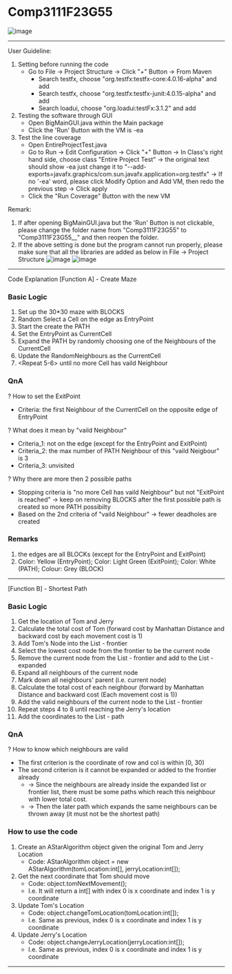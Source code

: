 # Comp3111F23G55

![image](https://github.com/timlaw0919/Comp3111F23G55/assets/144464604/e9ac81d5-6199-448c-ad82-53700afdddf9)

--------------------------------------------------------------------------------------------------------------------------------------------------------------------------
User Guideline:
1. Setting before running the code
   - Go to File -> Project Structure -> Click "+" Button -> From Maven
     - Search testfx, choose "org.testfx:testfx-core:4.0.16-alpha" and add
     - Search testfx, choose "org.testfx:testfx-junit:4.0.15-alpha" and add
     - Search loadui, choose "org.loadui:testFx:3.1.2" and add
2. Testing the software through GUI
   - Open BigMainGUI.java within the Main package
   - Click the 'Run' Button with the VM is -ea
3. Test the line coverage
   - Open EntireProjectTest.java
   - Go to Run -> Edit Configuration -> Click "+" Button -> In Class's right hand side, choose class "Entire Project Test" -> the original text should show -ea just change it to "--add-exports=javafx.graphics/com.sun.javafx.application=org.testfx" -> If no '-ea' word, please click Modify Option and Add VM, then redo the previous step -> Click apply
   - Click the "Run Coverage" Button with the new VM
  
Remark:
1. If after opening BigMainGUI.java but the 'Run' Button is not clickable, please change the folder name from "Comp3111F23G55" to "Comp3111F23G55__" and then reopen the folder.
2. If the above setting is done but the program cannot run properly, please make sure that all the libraries are added as below in File -> Project Structure
![image](https://github.com/timlaw0919/Comp3111F23G55/assets/144464604/eac0352a-5a5b-4b8d-a5c1-db5822550bb1)
![image](https://github.com/timlaw0919/Comp3111F23G55/assets/144464604/9dc54c68-c8d9-4d0e-acfd-599144739db0)

-----------------------------------------------------------------------------------------------------------------------------------------------------------------------
Code Explanation
[Function A] - Create Maze
### Basic Logic
1. Set up the 30*30 maze with BLOCKS
2. Random Select a Cell on the edge as EntryPoint
3. Start the create the PATH
4. Set the EntryPoint as CurrentCell
5. Expand the PATH by randomly choosing one of the Neighbours of the CurrentCell
6. Update the RandomNeighbours as the CurrentCell
7. <Repeat 5-6> until no more Cell has vaild Neighbour

### QnA
? How to set the ExitPoint
- Criteria: the first Neighbour of the CurrentCell on the opposite edge of EntryPoint
  
? What does it mean by "vaild Neighbour"
- Criteria_1: not on the edge (except for the EntryPoint and ExitPoint)
- Criteria_2: the max number of PATH Neighbour of this "vaild Neigbour" is 3
- Criteria_3: unvisited
  
? Why there are more then 2 possible paths
- Stopping criteria is "no more Cell has vaild Neighbour" but not "ExitPoint is reached" -> keep on removing BLOCKS after the first possible path is created so more PATH possibilty
- Based on the 2nd criteria of "vaild Neighbour" -> fewer deadholes are created

### Remarks
1. the edges are all BLOCKs (except for the EntryPoint and ExitPoint)
2. Color: Yellow (EntryPoint); Color: Light Green (ExitPoint); Color: White (PATH); Colour: Grey (BLOCK)

-----------------------------------------------------------------------------------------------------------------------------------------------------------------------

[Function B] - Shortest Path
### Basic Logic
1. Get the location of Tom and Jerry
2. Calculate the total cost of Tom (forward cost by Manhattan Distance and backward cost by each movement cost is 1)
3. Add Tom's Node into the List - frontier
4. Select the lowest cost node from the frontier to be the current node
5. Remove the current node from the List - frontier and add to the List - expanded
6. Expand all neighbours of the current node
7. Mark down all neighbours' parent (i.e. current node)
8. Calculate the total cost of each neighbour (forward by Manhattan Distance and backward cost (Each movement cost is 1))
9. Add the valid neighbours of the current node to the List - frontier
10. Repeat steps 4 to 8 until reaching the Jerry's location
11. Add the coordinates to the List - path

### QnA
? How to know which neighbours are valid
- The first criterion is the coordinate of row and col is within [0, 30)
- The second criterion is it cannot be expanded or added to the frontier already
  - -> Since the neighbours are already inside the expanded list or frontier list, there must be some paths which reach this neighbour with lower total cost.
  - -> Then the later path which expands the same neighbours can be thrown away (it must not be the shortest path)

### How to use the code
1. Create an AStarAlgorithm object given the original Tom and Jerry Location
   - Code: AStarAlgorithm object = new AStarAlgorithm(tomLocation:int[], jerryLocation:int[]);
3. Get the next coordinate that Tom should move
   - Code: object.tomNextMovement();
   - I.e. It will return a int[] with index 0 is x coordinate and index 1 is y coordinate
5. Update Tom's Location
   - Code: object.changeTomLocation(tomLocation:int[]);
   - I.e. Same as previous, index 0 is x coordinate and index 1 is y coordinate
6. Update Jerry's Location
   - Code: object.changeJerryLocation(jerryLocation:int[]);
   - I.e. Same as previous, index 0 is x coordinate and index 1 is y coordinate

-----------------------------------------------------------------------------------------------------------------------------------------------------------------------

